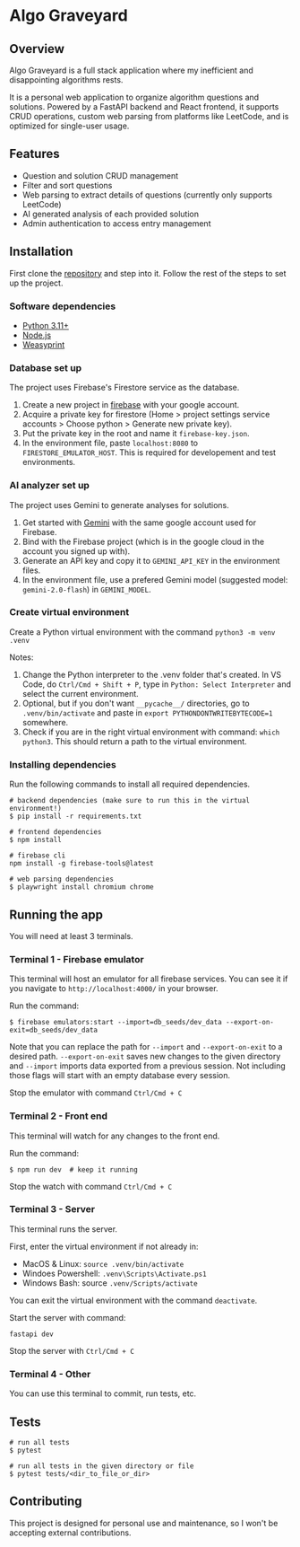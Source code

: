 # Algo Graveyard


## Overview
Algo Graveyard is a full stack application where my inefficient and disappointing algorithms rests.

It is a personal web application to organize algorithm questions and solutions. Powered by a FastAPI backend and React frontend, it supports CRUD operations, custom web parsing from platforms like LeetCode, and is optimized for single-user usage.


## Features
- Question and solution CRUD management
- Filter and sort questions
- Web parsing to extract details of questions (currently only supports LeetCode)
- AI generated analysis of each provided solution
- Admin authentication to access entry management


## Installation
First clone the [repository](https://github.com/ethanliu24/algo-graveyard) and step into it. Follow the rest of the steps to set up the project.


### Software dependencies
- [Python 3.11+](https://www.python.org/downloads/)
- [Node.js](https://nodejs.org/en/download)
- [Weasyprint](https://doc.courtbouillon.org/weasyprint/stable/first_steps.html)


### Database set up
The project uses Firebase's Firestore service as the database.

1. Create a new project in [firebase](https://firebase.google.com/) with your google account.
2. Acquire a private key for firestore (Home > project settings service accounts > Choose python > Generate new private key).
3. Put the private key in the root and name it `firebase-key.json`.
4. In the environment file, paste `localhost:8080` to `FIRESTORE_EMULATOR_HOST`. This is required for developement and test environments.


### AI analyzer set up
The project uses Gemini to generate analyses for solutions.

1. Get started with [Gemini](https://ai.google.dev/) with the same google account used for Firebase.
2. Bind with the Firebase project (which is in the google cloud in the account you signed up with).
3. Generate an API key and copy it to `GEMINI_API_KEY` in the environment files.
4. In the environment file, use a prefered Gemini model (suggested model: `gemini-2.0-flash`) in `GEMINI_MODEL`.


### Create virtual environment
Create a Python virtual environment with the command `python3 -m venv .venv`

Notes:
1. Change the Python interpreter to the .venv folder that's created. In VS Code, do `Ctrl/Cmd + Shift + P`, type in `Python: Select Interpreter` and select the current environment.
2. Optional, but if you don't want `__pycache__/` directories, go to `.venv/bin/activate` and paste in `export PYTHONDONTWRITEBYTECODE=1` somewhere.
3. Check if you are in the right virtual environment with command: `which python3`. This should return a path to the virtual environment.


### Installing dependencies
Run the following commands to install all required dependencies.
```
# backend dependencies (make sure to run this in the virtual environment!)
$ pip install -r requirements.txt

# frontend dependencies
$ npm install

# firebase cli
npm install -g firebase-tools@latest

# web parsing dependencies
$ playwright install chromium chrome
```


## Running the app
You will need at least 3 terminals.


### Terminal 1 - Firebase emulator
This terminal will host an emulator for all firebase services. You can see it if you navigate to `http://localhost:4000/` in your browser.

Run the command:
```
$ firebase emulators:start --import=db_seeds/dev_data --export-on-exit=db_seeds/dev_data
```
Note that you can replace the path for `--import` and `--export-on-exit` to a desired path. `--export-on-exit` saves new changes to the given directory and `--import` imports data exported from a previous session. Not including those flags will start with an empty database every session.

Stop the emulator with command `Ctrl/Cmd + C`


### Terminal 2 - Front end
This terminal will watch for any changes to the front end.

Run the command:
```
$ npm run dev  # keep it running
```

Stop the watch with command `Ctrl/Cmd + C`


### Terminal 3 - Server
This terminal runs the server.

First, enter the virtual environment if not already in:
- MacOS & Linux: `source .venv/bin/activate`
- Windoes Powershell: `.venv\Scripts\Activate.ps1`
- Windows Bash: source `.venv/Scripts/activate`

You can exit the virtual environment with the command `deactivate`.

Start the server with command:
```
fastapi dev
```

Stop the server with `Ctrl/Cmd + C`


### Terminal 4 - Other
You can use this terminal to commit, run tests, etc.


## Tests
```
# run all tests
$ pytest

# run all tests in the given directory or file
$ pytest tests/<dir_to_file_or_dir>
```


## Contributing
This project is designed for personal use and maintenance, so I won't be accepting external contributions.
